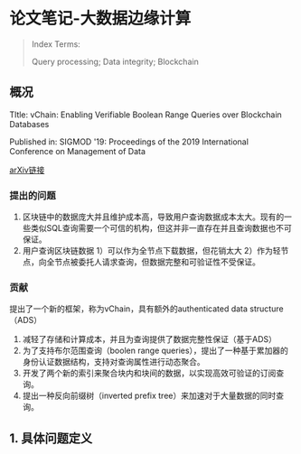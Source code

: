 # 论文笔记-大数据边缘计算

> Index Terms:
>
> Query processing; Data integrity; Blockchain

## 概况

Tltle: vChain: Enabling Verifiable Boolean Range Queries over Blockchain Databases

Published in: SIGMOD '19: Proceedings of the 2019 International Conference on Management of Data

[arXiv链接](https://arxiv.org/abs/1812.02386)

### 提出的问题

1. 区块链中的数据庞大并且维护成本高，导致用户查询数据成本太大。现有的一些类似SQL查询需要一个可信的机构，但这并非一直存在并且查询数据也不可保证。
2. 用户查询区块链数据  1）可以作为全节点下载数据，但花销太大 2）作为轻节点，向全节点被委托人请求查询，但数据完整和可验证性不受保证。

### 贡献

提出了一个新的框架，称为vChain，具有额外的authenticated data structure（ADS）

1. 减轻了存储和计算成本，并且为查询提供了数据完整性保证（基于ADS）
2. 为了支持布尔范围查询（boolen range queries），提出了一种基于累加器的身份认证数据结构，支持对查询属性进行动态聚合。
3. 开发了两个新的索引来聚合块内和块间的数据，以实现高效可验证的订阅查询。
4. 提出一种反向前缀树（inverted prefix tree）来加速对于大量数据的同时查询。

## 1. 具体问题定义

